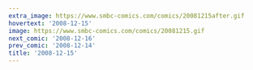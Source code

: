 ```yaml
---
extra_image: https://www.smbc-comics.com/comics/20081215after.gif
hovertext: '2008-12-15'
image: https://www.smbc-comics.com/comics/20081215.gif
next_comic: '2008-12-16'
prev_comic: '2008-12-14'
title: '2008-12-15'
---
```


